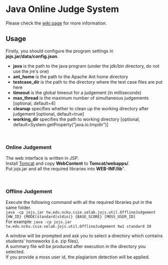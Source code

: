 # Java Online Judge System  

Please check the [wiki page](https://github.com/smilecatx3/Java-Online-Judge-System/wiki) for more information.

## Usage

Firstly, you should configure the program settings in **jojs.jar/data/config.json**.  
- **java** is the path to the java program (under the jdk/bin directory, do not use the jre's one)  
- **ant_home** is the path to the Apache Ant home directory  
- **testcase_dir** is the path to the directory where the test case files are put here  
- **timeout** is the global timeout for a judgement (in milliseconds)
- **max_thread** is the maximum number of simultaneous judgements [optional, default=4]  
- **cleanup** specifies whether to clean up the working directory after judgement [optional, default=true]  
- **working_dir** specifies the path to working directory [optional, default=System.getProperty("java.io.tmpdir")]  

<br/>
  
### Online Judgement

The web interface is written in JSP.  
Install [Tomcat](http://tomcat.apache.org/) and copy **WebContent** to **Tomcat/webapps/**.  
Put jojs.jar and all the required libraries into **WEB-INF/lib**".

<br/>

### Offline Judgement

Execute the following command with all the required libraries put in the same folder.  
```java -cp jojs.jar tw.edu.ncku.csie.selab.jojs.util.OfflineJudgement {HW_ID} {MODE(standard|stdin)} {BASE_SCORE} [MOSS_USER_ID]```  
For example: ```java -cp jojs.jar tw.edu.ncku.csie.selab.jojs.util.OfflineJudgement hw1 standard 20```  

A window will be prompted and ask you to select a directory which contains students' homeworks (i.e. zip files).  
A summary file will be produced after execution in the directory you selected.  
If you provide a moss user id, the plagiarism detection will be applied.